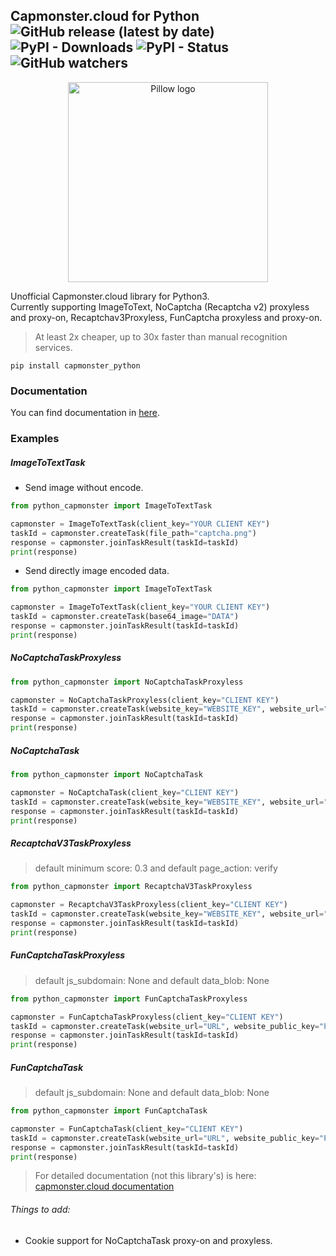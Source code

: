 ## Capmonster.cloud for Python ![GitHub release (latest by date)](https://img.shields.io/github/v/release/alperensert/python_capmonster) ![PyPI - Downloads](https://img.shields.io/pypi/dw/capmonster_python) ![PyPI - Status](https://img.shields.io/pypi/status/capmonster_python) ![GitHub watchers](https://img.shields.io/github/watchers/alperensert/python_capmonster?style=social) 
<p align="center">
    <img width="320" src="https://capmonster.cloud/img/dude.svg" alt="Pillow logo">
</p>
Unofficial Capmonster.cloud library for Python3. <br/>
Currently supporting ImageToText, NoCaptcha (Recaptcha v2) proxyless and proxy-on, Recaptchav3Proxyless, FunCaptcha proxyless and proxy-on. <br/>
<blockquote>At least 2x cheaper, up to 30x faster than manual recognition services.</blockquote>

```
pip install capmonster_python
```
### Documentation
You can find documentation in [here](https://github.com/alperensert/python_capmonster/blob/master/docs/documentation.md).

### Examples
##### *ImageToTextTask*
- Send image without encode.
```python
from python_capmonster import ImageToTextTask

capmonster = ImageToTextTask(client_key="YOUR CLIENT KEY")
taskId = capmonster.createTask(file_path="captcha.png")
response = capmonster.joinTaskResult(taskId=taskId)
print(response)
```
- Send directly image encoded data.
```python
from python_capmonster import ImageToTextTask

capmonster = ImageToTextTask(client_key="YOUR CLIENT KEY")
taskId = capmonster.createTask(base64_image="DATA")
response = capmonster.joinTaskResult(taskId=taskId)
print(response)
```
##### *NoCaptchaTaskProxyless*
```python
from python_capmonster import NoCaptchaTaskProxyless

capmonster = NoCaptchaTaskProxyless(client_key="CLIENT KEY")
taskId = capmonster.createTask(website_key="WEBSITE_KEY", website_url="URL")
response = capmonster.joinTaskResult(taskId=taskId)
print(response)
```
##### *NoCaptchaTask*
```python
from python_capmonster import NoCaptchaTask

capmonster = NoCaptchaTask(client_key="CLIENT KEY")
taskId = capmonster.createTask(website_key="WEBSITE_KEY", website_url="URL", proxyAddress="8.8.8.8", proxyPort=8080, proxyLogin="login", proxyPassword="password", proxyType="http or https")
response = capmonster.joinTaskResult(taskId=taskId)
print(response)
```
##### *RecaptchaV3TaskProxyless*
> default minimum score: 0.3 and default page_action: verify
```python
from python_capmonster import RecaptchaV3TaskProxyless

capmonster = RecaptchaV3TaskProxyless(client_key="CLIENT KEY")
taskId = capmonster.createTask(website_key="WEBSITE_KEY", website_url="URL", minimum_score=0.7, page_action="verify")
response = capmonster.joinTaskResult(taskId=taskId)
print(response)
```
##### *FunCaptchaTaskProxyless*
> default js_subdomain: None and default data_blob: None
```python
from python_capmonster import FunCaptchaTaskProxyless

capmonster = FunCaptchaTaskProxyless(client_key="CLIENT KEY")
taskId = capmonster.createTask(website_url="URL", website_public_key="PUBLIC")
response = capmonster.joinTaskResult(taskId=taskId)
print(response)
```
##### *FunCaptchaTask*
> default js_subdomain: None and default data_blob: None
```python
from python_capmonster import FunCaptchaTask

capmonster = FunCaptchaTask(client_key="CLIENT KEY")
taskId = capmonster.createTask(website_url="URL", website_public_key="PUBLIC", proxyAddress="8.8.8.8", proxyPort=8080, proxyLogin="login", proxyPassword="password", proxyType="http")
response = capmonster.joinTaskResult(taskId=taskId)
print(response)
```

> For detailed documentation (not this library's) is here: [capmonster.cloud documentation](https://zennolab.atlassian.net/wiki/spaces/APIS/pages/491575/English+Documentation)

###### Things to add:
- Cookie support for NoCaptchaTask proxy-on and proxyless.

